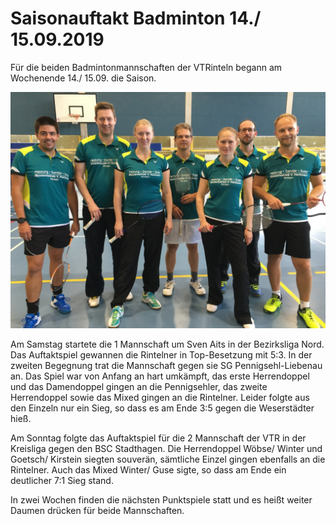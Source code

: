 # Saisonauftakt Badminton 14./ 15.09.2019

Für die beiden Badmintonmannschaften der VTRinteln begann am Wochenende 14./ 15.09. die Saison.

![Saisonauftakt](2019-09-18_saisonauftakt.jpg)

Am Samstag startete die 1 Mannschaft um Sven Aits in der Bezirksliga Nord. Das Auftaktspiel gewannen die Rintelner in Top-Besetzung  mit 5:3. In der zweiten Begegnung trat die Mannschaft gegen sie SG Pennigsehl-Liebenau an. Das Spiel war von Anfang an hart umkämpft, das erste Herrendoppel  und das Damendoppel gingen an die Pennigsehler, das zweite Herrendoppel sowie das Mixed gingen an die Rintelner. Leider folgte aus den Einzeln nur ein Sieg, so dass es am Ende 3:5 gegen die Weserstädter hieß.

Am Sonntag folgte  das Auftaktspiel für die 2 Mannschaft der VTR in der Kreisliga gegen den BSC Stadthagen. Die Herrendoppel Wöbse/ Winter und Goetsch/ Kirstein siegten souverän, sämtliche Einzel gingen ebenfalls an die Rintelner. Auch das Mixed Winter/ Guse sigte, so dass am Ende ein deutlicher 7:1 Sieg stand.

In zwei Wochen finden die nächsten Punktspiele statt und es heißt weiter Daumen drücken für beide Mannschaften. 
